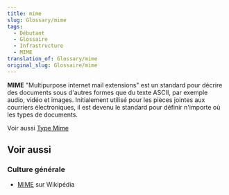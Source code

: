 ```yaml
---
title: mime
slug: Glossary/mime
tags:
  - Débutant
  - Glossaire
  - Infrastructure
  - MIME
translation_of: Glossary/mime
original_slug: Glossaire/mime
---
```

**MIME** "Multipurpose internet mail extensions" est un standard pour décrire des documents sous d'autres formes que du texte ASCII, par exemple audio, vidéo et images. Initialement utilisé pour les pièces jointes aux courriers électroniques, il est devenu le standard pour définir n'importe où les types de documents.

Voir aussi [Type Mime](/fr/docs/Glossary/MIME_type)

## Voir aussi

### Culture générale

- [MIME](https://fr.wikipedia.org/wiki/Multipurpose_Internet_Mail_Extensions) sur Wikipédia
